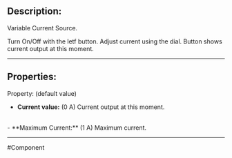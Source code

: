 ## Description:

Variable Current Source.

Turn On/Off with the letf button.
Adjust current using the dial.
Button shows current output at this moment.

---

## Properties:
Property: (default value)

- **Current value:** (0 A)
   Current output at this moment.
<br>
- **Maximum Current:** (1 A)
   Maximum current.

---

#Component